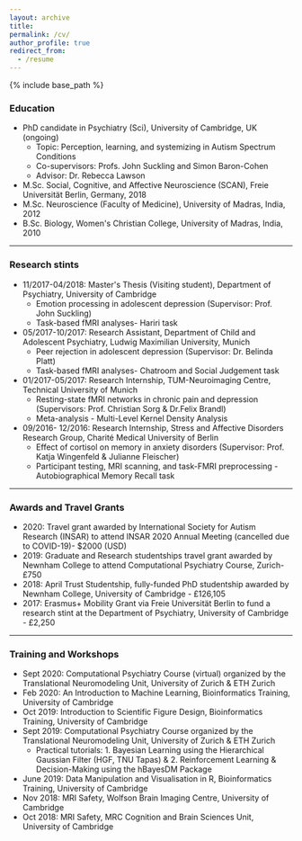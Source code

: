 ```yaml
---
layout: archive
title: 
permalink: /cv/
author_profile: true
redirect_from:
  - /resume
---
```


{% include base_path %}

### Education

* PhD candidate in Psychiatry (Sci), University of Cambridge, UK (ongoing)
  * Topic: Perception, learning, and systemizing in Autism Spectrum Conditions
  * Co-supervisors: Profs. John Suckling and Simon Baron-Cohen
  * Advisor: Dr. Rebecca Lawson
* M.Sc. Social, Cognitive, and Affective Neuroscience (SCAN), Freie Universität Berlin, Germany, 2018
* M.Sc. Neuroscience (Faculty of Medicine), University of Madras, India, 2012
* B.Sc. Biology, Women's Christian College, University of Madras, India, 2010

***

### Research stints

* 11/2017-04/2018: Master's Thesis (Visiting student), Department of Psychiatry,  University of Cambridge 
    * Emotion processing in adolescent depression (Supervisor: Prof. John Suckling)
    * Task-based fMRI analyses- Hariri task
* 05/2017-10/2017: Research Assistant, Department of Child and Adolescent Psychiatry, Ludwig Maximilian University, Munich
    * Peer rejection in adolescent depression (Supervisor: Dr. Belinda Platt)
    * Task-based fMRI analyses- Chatroom and Social Judgement task
* 01/2017-05/2017: Research Internship, TUM-Neuroimaging Centre, Technical University of Munich
    * Resting-state fMRI networks in chronic pain and depression (Supervisors: Prof. Christian Sorg & Dr.Felix Brandl)
    * Meta-analysis - Multi-Level Kernel Density Analysis
* 09/2016- 12/2016: Research Internship, Stress and Affective Disorders Research Group, Charité Medical University of Berlin
    * Effect of cortisol on memory in anxiety disorders (Supervisor: Prof. Katja Wingenfeld & Julianne Fleischer)
    * Participant testing, MRI scanning, and task-FMRI preprocessing - Autobiographical Memory Recall task

***

### Awards and Travel Grants

* 2020: Travel grant awarded by International Society for Autism Research (INSAR) to attend INSAR 2020 Annual Meeting (cancelled due to COVID-19)- $2000 (USD)
* 2019: Graduate and Research studentships travel grant awarded by Newnham College to attend Computational Psychiatry Course, Zurich- £750
* 2018: April Trust Studentship, fully-funded PhD studentship awarded by Newnham College, University of Cambridge - £126,105
* 2017: Erasmus+ Mobility Grant via Freie Universität Berlin to fund a research stint at the Department of Psychiatry, University of Cambridge - £2,250

***

### Training and Workshops

* Sept 2020: Computational Psychiatry Course (virtual) organized by the Translational Neuromodeling Unit, University of Zurich & ETH Zurich
* Feb 2020: An Introduction to Machine Learning, Bioinformatics Training, University of Cambridge
* Oct 2019: Introduction to Scientific Figure Design, Bioinformatics Training, University of Cambridge
* Sept 2019: Computational Psychiatry Course organized by the Translational Neuromodeling Unit, University of Zurich & ETH Zurich
  * Practical tutorials: 1. Bayesian Learning using the Hierarchical Gaussian Filter (HGF, TNU Tapas) & 2. Reinforcement Learning & Decision-Making using the hBayesDM Package
* June 2019: Data Manipulation and Visualisation in R, Bioinformatics Training, University of Cambridge
* Nov 2018: MRI Safety, Wolfson Brain Imaging Centre, University of Cambridge
* Oct 2018: MRI Safety, MRC Cognition and Brain Sciences Unit, University of Cambridge
